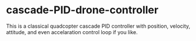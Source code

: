 # cascade-PID-drone-controller
This is a classical quadcopter cascade PID controller with position, velocity, attitude, and even accelaration control loop if you like.

